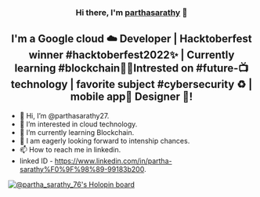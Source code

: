 <h3 align="center">
Hi there, I'm <a href="https://www.linkedin.com/in/partha-sarathy%F0%9F%98%89-99183b200/" target="_blank" rel="noreferrer">parthasarathy</a> 👋
</h3>

<h2 align="center">
I'm a Google cloud  ☁️ Developer | Hacktoberfest winner #hacktoberfest2022✨ | Currently learning #blockchain👨‍💻Intrested on #future-📺technology | favorite subject #cybersecurity ♻️ | mobile app📱 Designer 🎨!
</h2> 

- 👋 Hi, I’m @parthasarathy27.
- 👀 I’m interested in cloud technology.
- 🌱 I’m currently learning Blockchain.
- 💞️ I am eagerly looking forward to intenship chances.
- 📫 How to reach me in linkedin.
- linked ID - https://www.linkedin.com/in/partha-sarathy%F0%9F%98%89-99183b200.

<!---
parthasarathy27/parthasarathy27 is a ✨ special ✨ repository because its `README.md` (this file) appears on your GitHub profile.
You can click the Preview link to take a look at your changes.
--->
[![@partha_sarathy_76's Holopin board](https://holopin.me/partha_sarathy_76)](https://holopin.io/@partha_sarathy_76)



